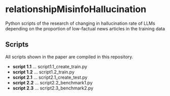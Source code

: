 # relationshipMisinfoHallucination
Python scripts of the research of changing in hallucination rate of LLMs depending on the proportion of low-factual news articles in the training data

## Scripts
All scripts shown in the paper are compiled in this repository.
- **script 1.1** ... script1.1_create_train.py
- **script 1.2** ... script1.2_train.py
- **script 2.1** ... script2.1_create_test.py
- **script 2.2** ... script2.2_benchmark1.py
- **script 2.3** ... script2.3_benchmark2.py
